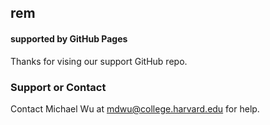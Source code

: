 ## rem
#### supported by GitHub Pages

Thanks for vising our support GitHub repo.


### Support or Contact

Contact Michael Wu at mdwu@college.harvard.edu for help.
